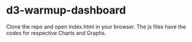 # d3-warmup-dashboard
Clone the repo and open index.html in your browser. The js files have the codes for respective Charts and Graphs. 
